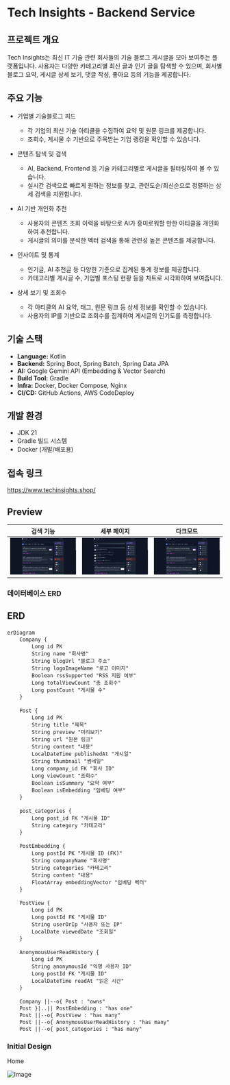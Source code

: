 # Tech Insights - Backend Service

## 프로젝트 개요

Tech Insights는 최신 IT 기술 관련 회사들의 기술 블로그 게시글을 모아 보여주는 플랫폼입니다. 사용자는 다양한 카테고리별 최신 글과 인기 글을 탐색할 수 있으며, 회사별 블로그 요약, 게시글 상세 보기, 댓글 작성, 좋아요 등의 기능을 제공합니다.

## 주요 기능

- 기업별 기술블로그 피드
  - 각 기업의 최신 기술 아티클을 수집하여 요약 및 원문 링크를 제공합니다.
  - 조회수, 게시물 수 기반으로 주목받는 기업 랭킹을 확인할 수 있습니다.

- 콘텐츠 탐색 및 검색
  - AI, Backend, Frontend 등 기술 카테고리별로 게시글을 필터링하여 볼 수 있습니다.
  - 실시간 검색으로 빠르게 원하는 정보를 찾고, 관련도순/최신순으로 정렬하는 상세 검색을 지원합니다.

- AI 기반 개인화 추천
  - 사용자의 콘텐츠 조회 이력을 바탕으로 AI가 흥미로워할 만한 아티클을 개인화하여 추천합니다.
  - 게시글의 의미를 분석한 벡터 검색을 통해 관련성 높은 콘텐츠를 제공합니다.

- 인사이트 및 통계
  - 인기글, AI 추천글 등 다양한 기준으로 집계된 통계 정보를 제공합니다.
  - 카테고리별 게시글 수, 기업별 포스팅 현황 등을 차트로 시각화하여 보여줍니다.

- 상세 보기 및 조회수
  - 각 아티클의 AI 요약, 태그, 원문 링크 등 상세 정보를 확인할 수 있습니다.
  - 사용자의 IP를 기반으로 조회수를 집계하여 게시글의 인기도를 측정합니다.

## 기술 스택

- **Language:** Kotlin
- **Backend:** Spring Boot, Spring Batch, Spring Data JPA
- **AI:** Google Gemini API (Embedding & Vector Search)
- **Build Tool:** Gradle
- **Infra:** Docker, Docker Compose, Nginx
- **CI/CD:** GitHub Actions, AWS CodeDeploy

## 개발 환경

- JDK 21
- Gradle 빌드 시스템
- Docker (개발/배포용)

## 접속 링크

https://www.techinsights.shop/

## Preview

| 검색 기능                                                            | 세부 페이지                                                                | 다크모드                                                              |
|------------------------------------------------------------------|-----------------------------------------------------------------------|-------------------------------------------------------------------|
| <img src="./img/gif/Search_Test.gif" alt="검색 기능 데모" width="300"> | <img src="./img/gif/DetailView_Test.gif" alt="세부 페이지 데모" width="300"> | <img src="./img/gif/DarkMode_Test.gif" alt="다크모드 데모" width="300"> |

### 데이터베이스 ERD

## ERD
```mermaid
erDiagram
    Company {
        Long id PK
        String name "회사명"
        String blogUrl "블로그 주소"
        String logoImageName "로고 이미지"
        Boolean rssSupported "RSS 지원 여부"
        Long totalViewCount "총 조회수"
        Long postCount "게시물 수"
    }

    Post {
        Long id PK
        String title "제목"
        String preview "미리보기"
        String url "원본 링크"
        String content "내용"
        LocalDateTime publishedAt "게시일"
        String thumbnail "썸네일"
        Long company_id FK "회사 ID"
        Long viewCount "조회수"
        Boolean isSummary "요약 여부"
        Boolean isEmbedding "임베딩 여부"
    }

    post_categories {
        Long post_id FK "게시물 ID"
        String category "카테고리"
    }

    PostEmbedding {
        Long postId PK "게시물 ID (FK)"
        String companyName "회사명"
        String categories "카테고리"
        String content "내용"
        FloatArray embeddingVector "임베딩 벡터"
    }

    PostView {
        Long id PK
        Long postId FK "게시물 ID"
        String userOrIp "사용자 또는 IP"
        LocalDate viewedDate "조회일"
    }

    AnonymousUserReadHistory {
        Long id PK
        String anonymousId "익명 사용자 ID"
        Long postId FK "게시물 ID"
        LocalDateTime readAt "읽은 시간"
    }

    Company ||--o{ Post : "owns"
    Post }|..|| PostEmbedding : "has one"
    Post ||--o{ PostView : "has many"
    Post ||--o{ AnonymousUserReadHistory : "has many"
    Post ||--o{ post_categories : "has many"
```

### Initial Design

Home

![Image](https://github.com/user-attachments/assets/d5533bfa-e6cb-46af-9c32-16a3d9b98aa0)

